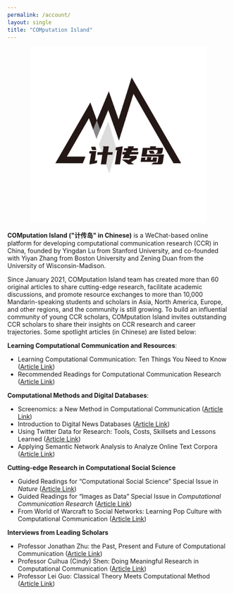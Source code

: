 ```yaml
---
permalink: /account/
layout: single
title: "COMputation Island"
---
```


<p align="center">
  <img src="/assets/images/jichuandao.jpg" width="400"/>
<br>
</p>

**COMputation Island ("计传岛" in Chinese)** is a WeChat-based online platform for developing computational communication research (CCR) in China, founded by Yingdan Lu from Stanford University, and co-founded with Yiyan Zhang from Boston University and Zening Duan from the University of Wisconsin-Madison. 

Since January 2021, COMputation Island team has created more than 60 original articles to share cutting-edge research, facilitate academic discussions, and promote resource exchanges to more than 10,000 Mandarin-speaking students and scholars in Asia, North America, Europe, and other regions, and the community is still growing. To build an influential community of young CCR scholars, COMputation Island invites outstanding CCR scholars to share their insights on CCR research and career trajectories. Some spotlight articles (in Chinese) are listed below:

**Learning Computational Communication and Resources**: 
* Learning Computational Communication: Ten Things You Need to Know ([Article Link](https://mp.weixin.qq.com/s/Vgt-4LFa8-YkOjJFUxK52A))
* Recommended Readings for Computational Communication Research ([Article Link](https://bit.ly/3pjvnb5))

**Computational Methods and Digital Databases**:
* Screenomics: a New Method in Computational Communication ([Article Link](https://bit.ly/3bUxgYs))
* Introduction to Digital News Databases ([Article Link](https://bit.ly/3w8vBp0))
* Using Twitter Data for Research: Tools, Costs, Skillsets and Lessons Learned ([Article Link](https://bit.ly/3pssdS5))
* Applying Semantic Network Analysis to Analyze Online Text Corpora ([Article Link](https://bit.ly/3Dn5Guz))

**Cutting-edge Research in Computational Social Science**
* Guided Readings for “Computational Social Science” Special Issue in <i>Nature</i> ([Article Link](https://bit.ly/3Ccu1q6))
* Guided Readings for “Images as Data” Special Issue in <i>Computational Communication Research</i> ([Article Link](https://bit.ly/3K43mh5))
* From World of Warcraft to Social Networks: Learning Pop Culture with Computational Communication ([Article Link](https://bit.ly/3w6luBl))

**Interviews from Leading Scholars**
* Professor Jonathan Zhu: the Past, Present and Future of Computational Communication ([Article Link](https://bit.ly/3JTZZcB))
* Professor Cuihua (Cindy) Shen: Doing Meaningful Research in Computational Communication ([Article Link](https://bit.ly/3PphFxF))
* Professor Lei Guo: Classical Theory Meets Computational Method ([Article Link](https://bit.ly/3dssPod))
